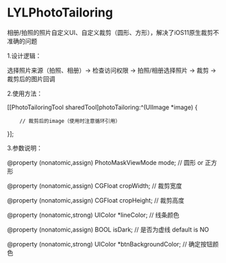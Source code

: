 # LYLPhotoTailoring
相册/拍照的照片自定义UI、自定义裁剪（圆形、方形），解决了iOS11原生裁剪不准确的问题

1.设计逻辑：

选择照片来源（拍照、相册）-> 检查访问权限 -> 拍照/相册选择照片 -> 裁剪 -> 裁剪后的图片回调

2.使用方法：

[[PhotoTailoringTool sharedTool]photoTailoring:^(UIImage *image) {
       
        // 裁剪后的image（使用时注意循环引用）
        
}];

3.参数说明：

@property (nonatomic,assign) PhotoMaskViewMode mode;                 // 圆形 or 正方形

@property (nonatomic,assign) CGFloat cropWidth;                      // 裁剪宽度

@property (nonatomic,assign) CGFloat cropHeight;                     // 裁剪高度

@property (nonatomic,strong) UIColor *lineColor;                     // 线条颜色

@property (nonatomic,assign) BOOL isDark;                            // 是否为虚线 default is NO

@property (nonatomic,strong) UIColor  *btnBackgroundColor;           // 确定按钮颜色
